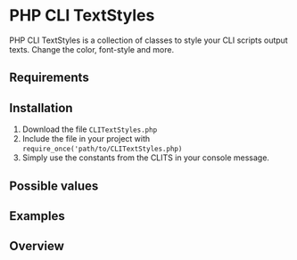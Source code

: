 # PHP CLI TextStyles
PHP CLI TextStyles is a collection of classes to style your CLI scripts output texts. Change the color, font-style and more.

## Requirements

## Installation
1. Download the file `CLITextStyles.php`
2. Include the file in your project with `require_once('path/to/CLITextStyles.php)`
3. Simply use the constants from the CLITS in your console message.

## Possible values


## Examples


## Overview

